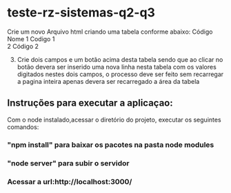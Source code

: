 # teste-rz-sistemas-q2-q3
Crie um novo Arquivo html criando uma tabela conforme abaixo:
Código Nome
1      Codigo 1  
2      Código 2

3) Crie dois campos e um botão acima desta tabela sendo que ao clicar no botão devera ser inserido uma nova linha nesta tabela com os valores digitados nestes dois campos, o processo deve ser feito sem recarregar a pagina inteira apenas devera ser recarregado a área da tabela

## Instruções para executar a aplicaçao:
Com o node instalado,acessar o diretório do projeto, executar os seguintes comandos:
### "npm install" para baixar os pacotes na pasta node modules
### "node server" para subir o servidor
### Acessar a url:http://localhost:3000/
